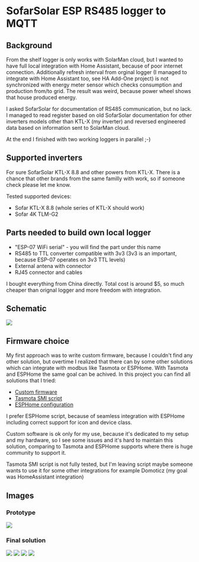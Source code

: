 # SofarSolar ESP RS485 logger to MQTT

## Background
From the shelf logger is only works with SolarMan cloud, but I wanted to have full local integration with Home Assistant, because of poor internet connection. Additionally refresh interval from orginal logger (I managed to integrate with Home Assistant too, see HA Add-One project) is not synchronized with energy meter sensor which checks consumption and production from/to grid. The result was weird, because power wheel shows that house produced energy. 

I asked SofarSolar for documentation of RS485 communication, but no lack. I managed to read register based on old SofarSolar documentation for other inverters models other than KTL-X (my inverter) and reversed engineered data based on information sent to SolarMan cloud. 

At the end I finished with two working loggers in parallel ;-)

## Supported inverters
For sure SofarSolar KTL-X 8.8 and other powers from KTL-X. There is a chance that other brands from the same familly with work, so if someone check please let me know.

Tested supported devices:
* Sofar KTL-X 8.8 (whole series of KTL-X should work)
* Sofar 4K TLM-G2 

## Parts needed to build own local logger
* "ESP-07 WiFi serial" - you will find the part under this name
* RS485 to TTL converter compatible with 3v3 (3v3 is an important, because ESP-07 operates on 3v3 TTL levels)
* External antena with connector
* RJ45 connector and cables

I bought everything from China directly. Total cost is around $5, so much cheaper than orignal logger and more freedom with integration.

## Schematic
![](images/schematic.jpg)

## Firmware choice 

My first approach was to write custom firmware, because I couldn't find any other solution, but overtime I realized that there can by some other solutions which can integrate with modbus like Tasmota or ESPHome. With Tasmota and ESPHome the same goal can be achived. In this project you can find all solutions that I tried:

* [Custom firmware](custom_firmware)
* [Tasmota SMI script](tasmota_smi)
* [ESPHome configuration](esphome_config)

I prefer ESPHome script, because of seamless integration with ESPHome including correct support for icon and device class.

Custom software is ok only for my use, because it's dedicated to my setup and my hardware, so I see some issues and it's hard to maintain this solution, comparing to Tasmota and ESPHome supports where there is huge community to support it.

Tasmota SMI script is not fully tested, but I'm leaving script maybe someone wants to use it for some other integrations for example Domoticz (my goal was HomeAssistant integration)

## Images
### Prototype
![](images/prototype.jpg)
### Final solution
![](images/desk1.jpg)
![](images/desk2.jpg)
![](images/inverter1.jpg)
![](images/inverter2.jpg)
